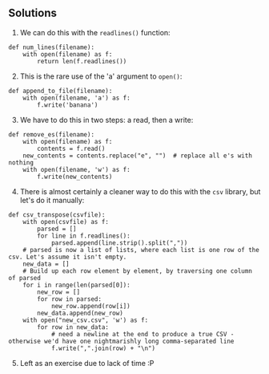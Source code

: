 ## Solutions
1. We can do this with the `readlines()` function:
```
def num_lines(filename):
    with open(filename) as f:
        return len(f.readlines())
```
2. This is the rare use of the 'a' argument to `open()`:
```
def append_to_file(filename):
    with open(filename, 'a') as f:
        f.write('banana')
```
3. We have to do this in two steps: a read, then a write:
```
def remove_es(filename):
    with open(filename) as f:
        contents = f.read()
    new_contents = contents.replace("e", "")  # replace all e's with nothing
    with open(filename, 'w') as f:
        f.write(new_contents)
```
4. There is almost certainly a cleaner way to do this with the `csv` library, but let's do it manually:
```
def csv_transpose(csvfile):
    with open(csvfile) as f:
        parsed = []
        for line in f.readlines():
            parsed.append(line.strip().split(","))
    # parsed is now a list of lists, where each list is one row of the csv. Let's assume it isn't empty.
    new_data = []
    # Build up each row element by element, by traversing one column of parsed
    for i in range(len(parsed[0]):
        new_row = []
        for row in parsed:
            new_row.append(row[i])
        new_data.append(new_row)
    with open("new_csv.csv", 'w') as f:
        for row in new_data:
            # need a newline at the end to produce a true CSV - otherwise we'd have one nightmarishly long comma-separated line
            f.write(",".join(row) + "\n")
```
5. Left as an exercise due to lack of time :P